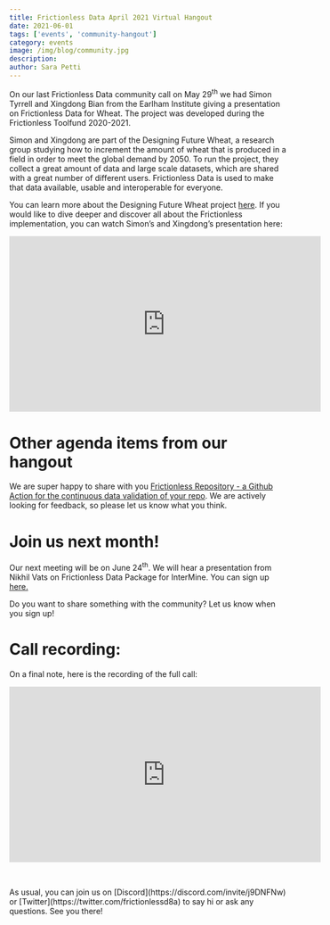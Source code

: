 ```yaml
---
title: Frictionless Data April 2021 Virtual Hangout
date: 2021-06-01
tags: ['events', 'community-hangout']
category: events
image: /img/blog/community.jpg
description:
author: Sara Petti
---
```

On our last Frictionless Data community call on May 29<sup>th</sup> we had Simon Tyrrell and Xingdong Bian from the Earlham Institute giving a presentation on Frictionless Data for Wheat. The project was developed during the Frictionless Toolfund 2020-2021.

Simon and Xingdong are part of the Designing Future Wheat, a research group studying how to increment the amount of wheat that is produced in a field in order to meet the global demand by 2050. To run the project, they collect a great amount of data and large scale datasets, which are shared with a great number of different users. Frictionless Data is used to make that data available, usable and interoperable for everyone.

You can learn more about the Designing Future Wheat project [here](https://frictionlessdata.io/blog/2021/03/05/frictionless-data-for-wheat/). If you would like to dive deeper and discover all about the Frictionless implementation, you can watch Simon’s and Xingdong’s presentation here:

<iframe width="560" height="315" src="https://www.youtube.com/embed/E4Mw8cYlM88" title="YouTube video player" frameborder="0" allow="accelerometer; autoplay; clipboard-write; encrypted-media; gyroscope; picture-in-picture" allowfullscreen></iframe>

# Other agenda items from our hangout
We are super happy to share with you [Frictionless Repository - a Github Action for the continuous data validation of your repo](https://repository.frictionlessdata.io/).
We are actively looking for feedback, so please let us know what you think.
# Join us next month!

Our next meeting will be on June 24<sup>th</sup>. We will hear a presentation from 
Nikhil Vats on Frictionless Data Package for InterMine. You can sign up [here.](https://docs.google.com/forms/d/e/1FAIpQLSeuNCopxXauMkrWvF6VHqOyHMcy54SfNDOseVXfWRQZWkvqjQ/viewform?usp=sf_link)

Do you want to share something with the community? Let us know when you sign up!
# Call recording:
On a final note, here is the recording of the full call:

<iframe width="560" height="315" src="https://www.youtube.com/embed/uC-whhwGiqk" title="YouTube video player" frameborder="0" allow="accelerometer; autoplay; clipboard-write; encrypted-media; gyroscope; picture-in-picture" allowfullscreen></iframe>
<p>&nbsp;</p>
As usual, you can join us on [Discord](https://discord.com/invite/j9DNFNw) or [Twitter](https://twitter.com/frictionlessd8a) to say hi or ask any questions. See you there!
